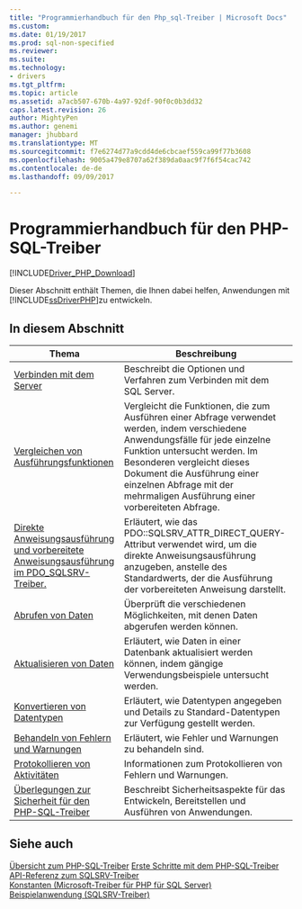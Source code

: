 ```yaml
---
title: "Programmierhandbuch für den Php_sql-Treiber | Microsoft Docs"
ms.custom: 
ms.date: 01/19/2017
ms.prod: sql-non-specified
ms.reviewer: 
ms.suite: 
ms.technology:
- drivers
ms.tgt_pltfrm: 
ms.topic: article
ms.assetid: a7acb507-670b-4a97-92df-90f0c0b3dd32
caps.latest.revision: 26
author: MightyPen
ms.author: genemi
manager: jhubbard
ms.translationtype: MT
ms.sourcegitcommit: f7e6274d77a9cdd4de6cbcaef559ca99f77b3608
ms.openlocfilehash: 9005a479e8707a62f389da0aac9f7f6f54cac742
ms.contentlocale: de-de
ms.lasthandoff: 09/09/2017

---
```

# <a name="programming-guide-for-php-sql-driver"></a>Programmierhandbuch für den PHP-SQL-Treiber
[!INCLUDE[Driver_PHP_Download](../../includes/driver_php_download.md)]

Dieser Abschnitt enthält Themen, die Ihnen dabei helfen, Anwendungen mit [!INCLUDE[ssDriverPHP](../../includes/ssdriverphp_md.md)]zu entwickeln.  
  
## <a name="in-this-section"></a>In diesem Abschnitt  
  
|Thema|Beschreibung|  
|---------|---------------|  
|[Verbinden mit dem Server](../../connect/php/connecting-to-the-server.md)|Beschreibt die Optionen und Verfahren zum Verbinden mit dem SQL Server.|  
|[Vergleichen von Ausführungsfunktionen](../../connect/php/comparing-execution-functions.md)|Vergleicht die Funktionen, die zum Ausführen einer Abfrage verwendet werden, indem verschiedene Anwendungsfälle für jede einzelne Funktion untersucht werden. Im Besonderen vergleicht dieses Dokument die Ausführung einer einzelnen Abfrage mit der mehrmaligen Ausführung einer vorbereiteten Abfrage.|  
|[Direkte Anweisungsausführung und vorbereitete Anweisungsausführung im PDO_SQLSRV-Treiber.](../../connect/php/direct-statement-execution-prepared-statement-execution-pdo-sqlsrv-driver.md)|Erläutert, wie das PDO::SQLSRV_ATTR_DIRECT_QUERY-Attribut verwendet wird, um die direkte Anweisungsausführung anzugeben, anstelle des Standardwerts, der die Ausführung der vorbereiteten Anweisung darstellt.|  
|[Abrufen von Daten](../../connect/php/retrieving-data.md)|Überprüft die verschiedenen Möglichkeiten, mit denen Daten abgerufen werden können.|  
|[Aktualisieren von Daten](../../connect/php/updating-data-microsoft-drivers-for-php-for-sql-server.md)|Erläutert, wie Daten in einer Datenbank aktualisiert werden können, indem gängige Verwendungsbeispiele untersucht werden.|  
|[Konvertieren von Datentypen](../../connect/php/converting-data-types.md)|Erläutert, wie Datentypen angegeben und Details zu Standard-Datentypen zur Verfügung gestellt werden.|  
|[Behandeln von Fehlern und Warnungen](../../connect/php/handling-errors-and-warnings.md)|Erläutert, wie Fehler und Warnungen zu behandeln sind.|  
|[Protokollieren von Aktivitäten](../../connect/php/logging-activity.md)|Informationen zum Protokollieren von Fehlern und Warnungen.|  
|[Überlegungen zur Sicherheit für den PHP-SQL-Treiber](../../connect/php/security-considerations-for-php-sql-driver.md)|Beschreibt Sicherheitsaspekte für das Entwickeln, Bereitstellen und Ausführen von Anwendungen.|  
  
## <a name="see-also"></a>Siehe auch  
[Übersicht zum PHP-SQL-Treiber](../../connect/php/overview-of-the-php-sql-driver.md)
[Erste Schritte mit dem PHP-SQL-Treiber](../../connect/php/getting-started-with-the-php-sql-driver.md)
[API-Referenz zum SQLSRV-Treiber](../../connect/php/sqlsrv-driver-api-reference.md)  
[Konstanten &#40;Microsoft-Treiber für PHP für SQL Server&#41;](../../connect/php/constants-microsoft-drivers-for-php-for-sql-server.md)  
[Beispielanwendung &#40;SQLSRV-Treiber&#41;](../../connect/php/example-application-sqlsrv-driver.md)  
  

